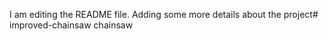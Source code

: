 I am editing the README file. Adding some more details about the project# improved-chainsaw
chainsaw
